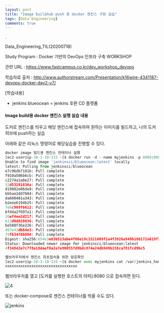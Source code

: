 ```yaml
---
layout: post
title: "Image buil&hub push 용 docker 젠킨스 구현 실습"
tags: [Data Engineering]
comments: true
---
```


.

Data_Engineering_TIL(20200718)


Study Program : Docker 기반의 DevOps 인프라 구축 WORKSHOP


관련 URL : https://www.fastcampus.co.kr/dev_workshop_devops


학습자료 출처 : http://www.authorstream.com/Presentation/k16wire-4341187-devops-docker-day2-v7/

[학습내용]

- jenkins blueocean = jenkins 호환 CD 플랫폼


#### Image build용 docker 젠킨스 실행 실습 내용

도커로 젠킨스를 띄우고 해당 젠킨스에 접속하여 원하는 이미지를 빌드하고, 나의 도커 허브에 push하는 실습


아래와 같은 리눅스 명령어로 해당실습을 진행할 수 있다.


```python
docker image 빌드용 젠킨스 컨테이너 실행
[ec2-user@ip-10-1-10-133 ~]$ docker run -d --name myjenkins -p 8080:8080 -u root -v /var/run/docker.sock jenkinsci/blueocean
Unable to find image 'jenkinsci/blueocean:latest' locally
latest: Pulling from jenkinsci/blueocean
e7c96db7181b: Pull complete
f910a506b6cb: Pull complete
c2274a1a0e27: Pull complete
32d53281836a: Pull complete
d19882e06da9: Pull complete
bb5ae2dd7604: Pull complete
da600481a343: Pull complete
b2eee6194b25: Pull complete
7e6c909f6612: Pull complete
bfd4a2f697a1: Pull complete
26ef4ee2d217: Pull complete
613d0d828036: Pull complete
be508f36e226: Pull complete
467e42db64e3: Pull complete
79fb34f8b080: Pull complete
Digest: sha256:654e3e83b513abe4f86e19c1521609f2a4f3926a949b186172a619f3dc9f84ee
Status: Downloaded newer image for jenkinsci/blueocean:latest
4f34842e7c7f8a18daef8a2e7e900557d9bdc874e24db949b158ca781fcd9bc5

웹브라우저에서 젠킨스 최초접속을 위한 암호확인
[ec2-user@ip-10-1-10-133 ~]$ docker exec myjenkins cat /var/jenkins_home/secrets/initialAdminPassword
xxxxxxxxxxxxxxxxxxxxxxxxxxxxxxxxx
```

웹브라우저를 열고 [도커를 실행한 호스트의 아피]:8080 으로 접속하면 된다.

![4](https://user-images.githubusercontent.com/41605276/88757146-5f2d5380-d1a0-11ea-99a7-14977659c77f.PNG)

또는 docker-compose로 젠킨스 컨테이너를 띄울 수도 있다.

![jenkins](https://user-images.githubusercontent.com/41605276/88757800-d6afb280-d1a1-11ea-9a27-aa041fd237e3.png)
